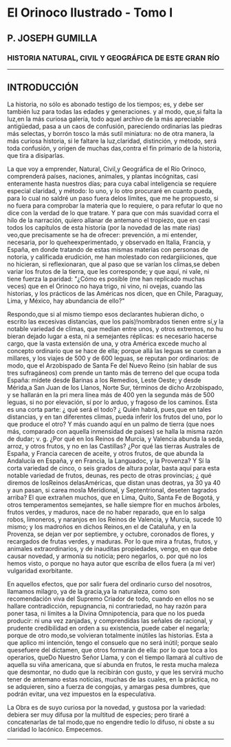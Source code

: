 # El Orinoco Ilustrado - Tomo I
## P. JOSEPH GUMILLA
### HISTORIA NATURAL, CIVIL Y GEOGRÁFICA DE ESTE GRAN RÍO

* * *

## INTRODUCCIÓN

La historia, no sólo es abonado testigo de los tiempos; es, y debe ser también luz para todas las edades y generaciones. y al modo, que,si falta la luz,en la más curiosa galería, todo aquel archivo de la más apreciable antigüedad, pasa a un caos de confusión, pareciendo ordinarias las piedras más selectas, y borrón tosco la más sutil miniatura: no de otra manera, la más curiosa historia, si le faltare la luz,claridad, distinción, y método, será toda confusión, y origen de muchas das,contra el fin primario de la historia, que tira a disiparlas.

La que voy a emprender, Natural, Civil,y Geográfica de el Río Orinoco, comprenderá países, naciones, animales, y plantas incógnitas, casi enteramente hasta nuestros días; para cuya cabal inteligencia se requiere especial claridad, y método: lo uno, y lo otro procuraré en cuanto pueda, para lo cual no saldré un paso fuera delos límites, que me he propuesto, si no fuera para comprobar la materia que lo requiere, o para refutar lo que no dice con la verdad de lo que tratare. Y para que con más suavidad corra el hilo de la narración, quiero allanar de antemano el tropiezo, que en casi todos los capítulos de esta historia (por la novedad de las mate rias) veo,que precisamente se ha de ofrecer: prevención, a mi entender, necesaria, por lo queheexperimentado, y observado en Italia, Francia, y España, en donde tratando de estas mismas materias con personas de notoria, y calificada erudición, me han molestado con redargiiiciones, que no hicieran, si reflexionaran, que al paso que se varían los climas,se deben variar los frutos de la tierra, que les corresponde; y que aquí, ni vale, ni tiene fuerza la paridad: "¿Cómo es posible (me han replicado muchas veces) que en el Orinoco no haya trigo, ni vino, ni ovejas, cuando las historias, y los prácticos de las Américas nos dicen, que en Chile, Paraguay, Lima, y México, hay abundancia de ello?"

Respondo,que si al mismo tiempo esos declarantes hubieran dicho, o escrito las excesivas distancias, que los país)!nombrados tienen entre sí,y la notable variedad de climas, que median entre unos, y otros extremos, no hu bieran dejado lugar a esta, ni a semejantes réplicas: es necesario hacerse cargo, que la vasta extensión de una, y otra América excede mucho al concepto ordinario que se hace de ella; porque allá las leguas se cuentan a millares, y los viajes de 500 y de 600 leguas, se reputan por ordinarios: de modo, que el Arzobispado de Santa Fe del Nuevo Reino (sin hablar de sus tres sufragáneos) com prende un tanto más de terreno del que ocupa toda España: mídete desde Barinas a los Remedios, Leste Oeste; y desde Mérida,a San Juan de los Llanos, Norte Sur, términos de dicho Arzobispado, y se hallarán en la pri mera línea más de 400 yen la segunda más de 500 leguas, si no por elevación, sí por lo arduo, y fragoso de los caminos. Esta es una corta parte: ¿ qué será el todo? ¿ Quién habrá, pues,que en tales distancias, y en tan diferentes climas, pueda inferir los frutos del uno, por lo que produce el otro? Y más cuando aquí en un palmo de tierra (que noes más, comparado con aquella inmensidad de países) se halla la misma razón de dudar; v. g. ¿Por qué en los Reinos de Murcia, y Valencia abunda la seda, arroz, y otros frutos, y no en las Castillas? ¿Por qué las tierras Australes de España, y Francia carecen de aceite, y otros frutos, de que abunda la Andalucía en España, y en Francia, la Languadoc, y la Provenza? Y Sí la corta variedad de cinco, o seis grados de altura polar, basta aquí para esta notable variedad de frutos, deunas, res pecto de otras provincias; ¿ qué diremos de losReinos delasAméricas, que distan unas deotras, ya 30 ya 40 y aun pasan, si carea mosla Meridional, y Septentrional, deseten tagrados arriba? El que extrañen muchos, que en Lima, Quito, Santa Fe de Bogotá, y otros temperamentos semejantes, se halle siempre flor en muchos árboles, frutos verdes, y maduros, nace de no haber reparado, que en lo salga robos, limoneros, y naranjos en los Reinos de Valencia, y Murcia, sucede 10 mismo; y los madroños en dichos Reinos,en el de Cataluña, y en la Provenza, se dejan ver por septiembre, y octubre, coronados de flores, y recargados de frutas verdes, y maduras. Por lo que mira a frutas, frutos, y animales extraordinarios, y de inauditas propiedades, vengo, en que debe causar novedad, y armonía su noticia; pero negarlos, o. por qué no los hemos visto, o porque no haya autor que escriba de ellos fuera (a mi ver) vulgaridad exorbitante.

En aquellos efectos, que por salir fuera del ordinario curso del nosotros, llamamos milagro, ya de la gracia,ya la naturaleza, como son recomendación viva del Supremo Criador de todo, cuando en ellos no se hallare contradicción, repugnancia, ni contrariedad, no hay razón para poner tasa, ni límites a la Divina Omnipotencia, para que no los pueda producir: ni una vez zanjadas, y comprendidas las señales de racional, y prudente credibilidad en orden a su existencia, puede caber el negarla; porque de otro modo,se volvieran totalmente inútiles las historias. Esta a que aplico mi intención, tengo el consuelo que no será inútil; porque sealo quesefuere del dictamen, que otros formarán de ella: por lo que toca a los operarios, queDo Nuestro Señor Llama, y con el tiempo llamará al cultivo de aquella su viña americana, que sí abunda en frutos, le resta mucha maleza que desmontar, no dudo que la recibirán con gusto, y que les servirá mucho tener de antemano estas noticias, muchas de las cuales, en la práctica, no se adquieren, sino a fuerza de congojas, y amargas pesa dumbres, que podrán evitar, una vez impuestos en la especulativa.

La Obra es de suyo curiosa por la novedad, y gustosa por la variedad: debiera ser muy difusa por la multitud de especies; pero tiraré a concatenarlas de tal modo,que no engendre tedio lo difuso, ni obste a su claridad lo lacónico. Empecemos.

* * *